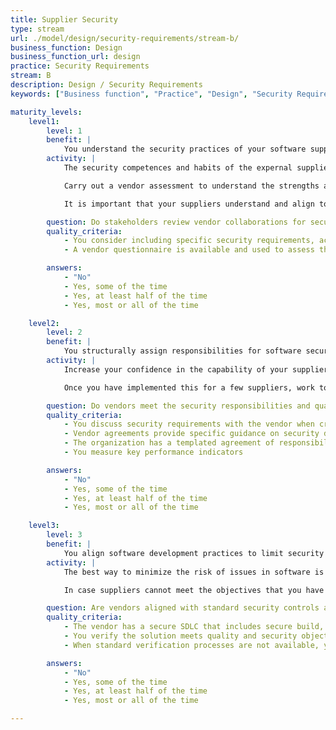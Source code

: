 ```yaml
---
title: Supplier Security
type: stream
url: ./model/design/security-requirements/stream-b/
business_function: Design
business_function_url: design
practice: Security Requirements
stream: B
description: Design / Security Requirements
keywords: ["Business function", "Practice", "Design", "Security Requirements"]

maturity_levels:
    level1:
        level: 1
        benefit: |
            You understand the security practices of your software suppliers.
        activity: |
            The security competences and habits of the expernal suppliers involved in the development of your software can have a significant impact on the security posture of the final product. Consequently, it is important to know and evaluate your suppliers on this front.

            Carry out a vendor assessment to understand the strengths and weaknesses of your suppliers. Conduct interviews and review their typical practices and deliveries. This gives you an idea of how they organize themselves and elements to evaluate whether you need to take additional measures to mitigate potential risks. Ideally, speak to different roles in the organisation, or even organise a small maturity evaluation to this end. Strong suppliers will run their own software assurance program and will be able to answer most of your questions. If suppliers have weak competences in software security, discuss with them how and to what extent they plan to work on this and evaluate whether this is enough for your organisation. A software supplier might be working on a low-risk project, but this could change.

            It is important that your suppliers understand and align to the risk appetite and are able to meet your requirements in that area. Make what you expect from them explicit and discuss this clearly.

        question: Do stakeholders review vendor collaborations for security requirements and methodology?
        quality_criteria:
            - You consider including specific security requirements, activities, and processes when creating third-party agreements
            - A vendor questionnaire is available and used to assess the strengths and weaknesses of your suppliers

        answers:
            - "No"
            - Yes, some of the time
            - Yes, at least half of the time
            - Yes, most or all of the time

    level2:
        level: 2
        benefit: |
            You structurally assign responsibilities for software security activities.
        activity: |
            Increase your confidence in the capability of your suppliers for software security. Discuss concrete responsibilities and expectations from your suppliers and your own organisation and establish a contract with the supplier. The responsibilities can be specific quality requirements or particular tasks, and minimal service can be detailed in a Service Level Agreement (SLA). A quality requirement example is that they will deliver software that is protected against the OWASP Top 10, and in case issues are detected, these will be fixed. A task example is that they have to perform continuous static code analysis, or perform an independent penetration test before a major release. The agreement stipulates liabilities and caps in case an important issue arises.

            Once you have implemented this for a few suppliers, work towards a standard agreement for suppliers that forms the basis of your negotiations. You can deviate from this standard agreement on a case by case basis, but it will help you to ensure you do not overlook important topics.

        question: Do vendors meet the security responsibilities and quality measures of service level agreements defined by the organization?
        quality_criteria:
            - You discuss security requirements with the vendor when creating vendor agreements
            - Vendor agreements provide specific guidance on security defect remediation within an agreed upon timeframe
            - The organization has a templated agreement of responsibilities and service levels for key vendor security processes
            - You measure key performance indicators

        answers:
            - "No"
            - Yes, some of the time
            - Yes, at least half of the time
            - Yes, most or all of the time

    level3:
        level: 3
        benefit: |
            You align software development practices to limit security risks.
        activity: |
            The best way to minimize the risk of issues in software is to align maximally and integrate closely between the different parties. From a process perspective, this means using similar development paradigms and introducing regular milestones to ensure proper alignment and qualitative progress. From a tools perspective, this might mean using similar build, verification and deployment environments, and sharing other supporting tools (e.g. requirements, architecture tools, or code repositories).

            In case suppliers cannot meet the objectives that you have set, implement compensating controls so that, overall, you meet your objectives. Execute extra activities (e.g., threat modelling before starting the actual implementation cycle) or implement extra tooling (e.g., 3rd party library analysis at solution intake). The more suppliers deviate from your requirements, the more work will be required to compensate.

        question: Are vendors aligned with standard security controls and software development tools and processes that the organization utilizes?
        quality_criteria:
            - The vendor has a secure SDLC that includes secure build, secure deployment, defect management, and incident management that align with those used in your organization
            - You verify the solution meets quality and security objectives before every major release
            - When standard verification processes are not available, you use compensating controls such as software composition analysis and independent penetration testing

        answers:
            - "No"
            - Yes, some of the time
            - Yes, at least half of the time
            - Yes, most or all of the time

---
```


